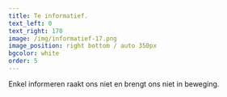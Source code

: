```yaml
---
title: Te informatief.
text_left: 0
text_right: 170
image: /img/informatief-17.png
image_position: right bottom / auto 350px
bgcolor: white
order: 5
---
```


Enkel informeren raakt ons niet en brengt ons niet in beweging.